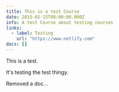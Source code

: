 ```yaml
---
title: This is a test Course
date: 2015-02-15T00:00:00.000Z
info: A test Course about testing courses
links:
  - label: Testing
    url: "https://www.netlify.com"
docs: []
---
```


This is a test.

It's testing the test thingy.

Removed a doc...